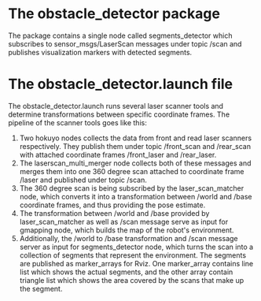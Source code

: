 # The obstacle_detector package #

The package contains a single node called segments_detector which subscribes to sensor_msgs/LaserScan messages under topic /scan and publishes visualization markers with detected segments.

# The obstacle_detector.launch file #

The obstacle_detector.launch runs several laser scanner tools and determine transformations between specific coordinate frames. The pipeline of the scanner tools goes like this:

1. Two hokuyo nodes collects the data from front and read laser scanners respectively. They publish them under topic /front_scan and /rear_scan with attached coordinate frames /front_laser and /rear_laser.
2. The laserscan_multi_merger node collects both of these messages and merges them into one 360 degree scan attached to coordinate frame /laser and published under topic /scan.
3. The 360 degree scan is being subscribed by the laser_scan_matcher node, which converts it into a transformation between /world and /base coordinate frames, and thus providing the pose estimate.
4. The transformation between /world and /base provided by laser_scan_matcher as well as /scan message serve as input for gmapping node, which builds the map of the robot's environment.
5. Additionally, the /world to /base transformation and /scan message server as input for segments_detector node, which turns the scan into a collection of segments that represent the environment. The segments are published as marker_arrays for Rviz. One marker_array contains line list which shows the actual segments, and the other array contain triangle list which shows the area covered by the scans that make up the segment.
